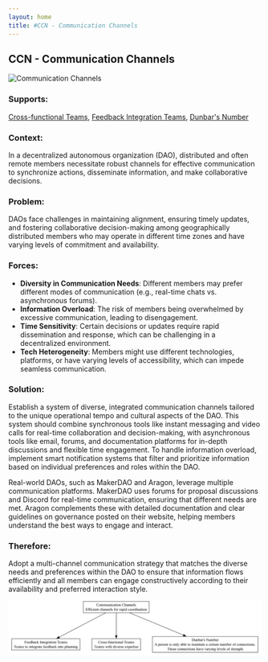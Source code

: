 ```yaml
---
layout: home
title: #CCN - Communication Channels
---
```


## CCN - Communication Channels

![Communication Channels](./output/illustration/communication_channels_illustration_v3.png)

### Supports:
[Cross-functional Teams](./cross-functional_teams.html), [Feedback Integration Teams](./feedback_integration_teams.html), [Dunbar's Number](./dunbars_number.html)

### Context:
In a decentralized autonomous organization (DAO), distributed and often remote members necessitate robust channels for effective communication to synchronize actions, disseminate information, and make collaborative decisions.

### Problem:
DAOs face challenges in maintaining alignment, ensuring timely updates, and fostering collaborative decision-making among geographically distributed members who may operate in different time zones and have varying levels of commitment and availability.

### Forces:
- **Diversity in Communication Needs**: Different members may prefer different modes of communication (e.g., real-time chats vs. asynchronous forums).
- **Information Overload**: The risk of members being overwhelmed by excessive communication, leading to disengagement.
- **Time Sensitivity**: Certain decisions or updates require rapid dissemination and response, which can be challenging in a decentralized environment.
- **Tech Heterogeneity**: Members might use different technologies, platforms, or have varying levels of accessibility, which can impede seamless communication.

### Solution:
Establish a system of diverse, integrated communication channels tailored to the unique operational tempo and cultural aspects of the DAO. This system should combine synchronous tools like instant messaging and video calls for real-time collaboration and decision-making, with asynchronous tools like email, forums, and documentation platforms for in-depth discussions and flexible time engagement. To handle information overload, implement smart notification systems that filter and prioritize information based on individual preferences and roles within the DAO.

Real-world DAOs, such as MakerDAO and Aragon, leverage multiple communication platforms. MakerDAO uses forums for proposal discussions and Discord for real-time communication, ensuring that different needs are met. Aragon complements these with detailed documentation and clear guidelines on governance posted on their website, helping members understand the best ways to engage and interact.

### Therefore:
Adopt a multi-channel communication strategy that matches the diverse needs and preferences within the DAO to ensure that information flows efficiently and all members can engage constructively according to their availability and preferred interaction style.

![Communication Channels](./output/communication_channels_specific_graph_v3.png)